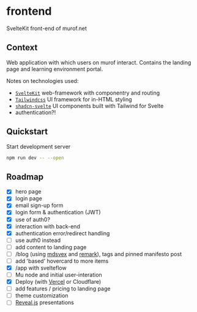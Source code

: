 # frontend
SvelteKit front-end of murof.net

## Context

Web application with which users on murof interact. Contains the landing page and learning environment portal.

Notes on technologies used:
- [`SvelteKit`](https://kit.svelte.dev/) web-framework with componentry and routing
- [`Tailwindcss`](https://tailwindcss.com/) UI framework for in-HTML styling
- [`shadcn-svelte`](https://www.shadcn-svelte.com/) UI components built with Tailwind for Svelte
- authentication?!

## Quickstart

Start development server

```bash
npm run dev -- --open
```

## Roadmap
- [x] hero page
- [x] login page
- [x] email sign-up form
- [x] login form & authentication (JWT)
- [x] use of auth0?
- [x] interaction with back-end
- [x] authentication error/redirect handling
- [ ] use auth0 instead
- [ ] add content to landing page
- [ ] /blog (using [mdsvex](https://mdsvex.pngwn.io/) and [remark](https://github.com/remarkjs/remark-math/tree/main)), tags and pinned manifesto post
- [ ] add 'based' hovercard to more items
- [x] /app with svelteflow
- [ ] Mu node and initial user-interation
- [x] Deploy (with [Vercel](https://vercel.com/docs/frameworks/sveltekit) or Cloudflare)
- [ ] add features / pricing to landing page
- [ ] theme customization
- [ ] [Reveal.js](https://github.com/hakimel/reveal.js) presentations
